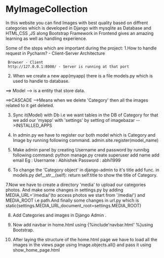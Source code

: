 # MyImageCollection
In this website you can find Images with best quality based on diffrent categories which is developed in Django with mysqlite as Database and HTML,CSS ,JS along Bootstrap Framework in Frontend gives an amazing learning as well as handling experience.  

Some of the steps which are important during the project:
1.How to handle request in Pycharm? - Client-Server Architecture

     Browser - Client
     http://127.0.0.1:8000/ - Server is running at that port

2. When we create a new app(myapp) there is a file models.py which is used to handle to database.

==> Model --> is a entity that store data.

==>CASCADE -->Means when we delete 'Category' then all the images related to it get deleted.

3. Sync it(Model) with Db i.e we want tables in the DB of Category for that we add our 'myapp' with 'settings' by setting of imagebazar -->INSTALLED_APPS

4. In admin.py we have to register our both model which is Category and Image by running following command.
	admin.site.register(model_name)

5. Make admin panel by creating Username and password by runnibg following command:
    python manage.py create superuser
    add name
    add email
Eg : Username : Abhishek
     Password : abhi1999

6. To change the 'Category object' in django-admin to it's title add func. in models.py def__str__(self):
			   return self.title
to show the title of Category.

7.Now we have to create a directory 'media' to upload our categories photos.
And make some changes in settings.py by adding MEDIA_URL='/media/'(to access photos we start from '/media/') and 
MEDIA_ROOT i.e path.And finally some changes in url.py which is static(settings.MEDIA_URL,document_root=settings.MEDIA_ROOT)

8. Add Categories and images in Django Admin .

9. Now add navbar in home.html using {%include'navbar.html' %}using Bootstrap.

10. After laying the structure of the home.html page we have to load all the images in the views page using Image.objects.all() and pass it using show_home_page.html

